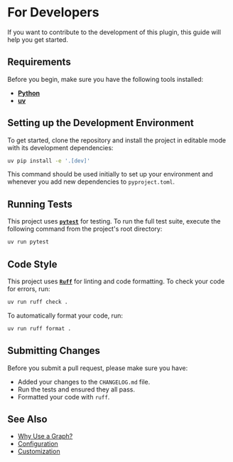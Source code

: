 # For Developers

If you want to contribute to the development of this plugin, this guide will help you get started.

## Requirements

Before you begin, make sure you have the following tools installed:

- [**Python**](https://www.python.org/)
- [**uv**](https://github.com/astral-sh/uv)

## Setting up the Development Environment

To get started, clone the repository and install the project in editable mode with its development dependencies:

```bash
uv pip install -e '.[dev]'
```

This command should be used initially to set up your environment and whenever you add new dependencies to `pyproject.toml`.

## Running Tests

This project uses [**`pytest`**](https://docs.pytest.org/) for testing. To run the full test suite, execute the following command from the project's root directory:

```bash
uv run pytest
```

## Code Style

This project uses [**`Ruff`**](https://docs.astral.sh/ruff/) for linting and code formatting. To check your code for errors, run:

```bash
uv run ruff check .
```

To automatically format your code, run:

```bash
uv run ruff format .
```

## Submitting Changes

Before you submit a pull request, please make sure you have:

- Added your changes to the `CHANGELOG.md` file.
- Run the tests and ensured they all pass.
- Formatted your code with `ruff`.

## See Also

- [Why Use a Graph?](../explanation/why-use-a-graph.md)
- [Configuration](../reference/configuration.md)
- [Customization](../how-to/customization.md)
